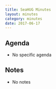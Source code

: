 ```yaml
---
title: SeaHUG Minutes
layout: minutes
category: minutes
date: 2017-06-17
---
```


## Agenda

* No specific agenda

## Notes

* No notes
